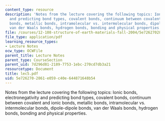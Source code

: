 ```yaml
---
content_type: resource
description: 'Notes from the lecture covering the following topics: Ionic bonds, electronegativity
  and predicting bond types, covalent bonds, continuum between covalent and ionic
  bonds, metallic bonds, intramolecular vs. intermolecular bonds, dipole-dipole bonds,
  van der Waals bonds, hydrogen bonds, bonding and physical properties.'
file: /courses/12-108-structure-of-earth-materials-fall-2004/5e7262702861e059c40e644871648b54_lec5.pdf
file_type: application/pdf
learning_resource_types:
- Lecture Notes
ocw_type: OCWFile
parent_title: Lecture Notes
parent_type: CourseSection
parent_uid: 7d296d81-2189-7753-1ebc-270cd7db3a21
resourcetype: Document
title: lec5.pdf
uid: 5e726270-2861-e059-c40e-644871648b54
---
```

Notes from the lecture covering the following topics: Ionic bonds, electronegativity and predicting bond types, covalent bonds, continuum between covalent and ionic bonds, metallic bonds, intramolecular vs. intermolecular bonds, dipole-dipole bonds, van der Waals bonds, hydrogen bonds, bonding and physical properties.


